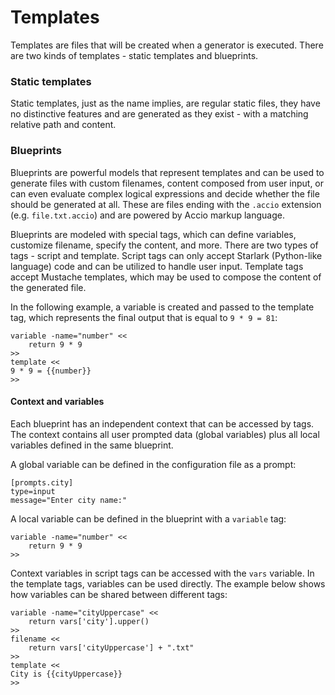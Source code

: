 # Templates
Templates are files that will be created when a generator is executed. There are two kinds of templates - static templates and blueprints. 

### Static templates
Static templates, just as the name implies, are regular static files, they have no distinctive features and are generated as they exist - with a matching relative path and content.

### Blueprints
Blueprints are powerful models that represent templates and can be used to generate files with custom filenames, content composed from user input, or can even evaluate complex logical expressions and decide whether the file should be generated at all. These are files ending with the `.accio` extension (e.g. `file.txt.accio`) and are powered by Accio markup language.

Blueprints are modeled with special tags, which can define variables, customize filename, specify the content, and more. There are two types of tags - script and template. Script tags can only accept Starlark (Python-like language) code and can be utilized to handle user input. Template tags accept Mustache templates, which may be used to compose the content of the generated file.

In the following example, a variable is created and passed to the template tag, which represents the final output that is equal to `9 * 9 = 81`:
```
variable -name="number" <<
    return 9 * 9
>>
template <<
9 * 9 = {{number}}
>>
```

#### Context and variables
Each blueprint has an independent context that can be accessed by tags. The context contains all user prompted data (global variables) plus all local variables defined in the same blueprint.

A global variable can be defined in the configuration file as a prompt:
```
[prompts.city]
type=input
message="Enter city name:"
```

A local variable can be defined in the blueprint with a `variable` tag:
```
variable -name="number" <<
    return 9 * 9
>>
```

Context variables in script tags can be accessed with the `vars` variable. In the template tags, variables can be used directly. The example below shows how variables can be shared between different tags:
```
variable -name="cityUppercase" <<
    return vars['city'].upper()
>>
filename << 
    return vars['cityUppercase'] + ".txt"
>>
template << 
City is {{cityUppercase}}
>>
```